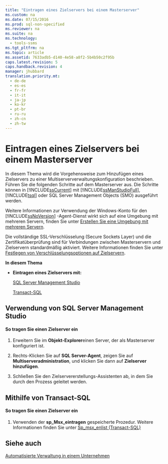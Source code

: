 ```yaml
---
title: "Eintragen eines Zielservers bei einem Masterserver"
ms.custom: na
ms.date: 07/15/2016
ms.prod: sql-non-specified
ms.reviewer: na
ms.suite: na
ms.technology: 
  - tools-ssms
ms.tgt_pltfrm: na
ms.topic: article
ms.assetid: 7633adb5-d140-4e58-a8f2-5b4b50c2f95b
caps.latest.revision: 5
caps.handback.revision: 4
manager: jhubbard
translation.priority.mt: 
  - de-de
  - es-es
  - fr-fr
  - it-it
  - ja-jp
  - ko-kr
  - pt-br
  - ru-ru
  - zh-cn
  - zh-tw
---
```

# Eintragen eines Zielservers bei einem Masterserver
In diesem Thema wird die Vorgehensweise zum Hinzufügen eines Zielservers zu einer Multiserververwaltungskonfiguration beschrieben. Führen Sie die folgenden Schritte auf dem Masterserver aus. Die Schritte können in [!INCLUDE[ssCurrent](../content/includes/ssCurrent_md.md)] mit [!INCLUDE[ssManStudioFull](../content/includes/ssManStudioFull_md.md)], [!INCLUDE[tsql](../content/includes/tsql_md.md)] oder SQL Server Management Objects (SMO) ausgeführt werden.  
  
Weitere Informationen zur Verwendung der Windows-Konto für den [!INCLUDE[ssNoVersion](../content/includes/ssNoVersion_md.md)] -Agent-Dienst wirkt sich auf eine Umgebung mit mehreren Servern, finden Sie unter [Erstellen Sie eine Umgebung mit mehreren Servern](../content/Create-a-Multiserver-Environment.md).  
  
Die vollständige SSL-Verschlüsselung (Secure Sockets Layer) und die Zertifikatüberprüfung sind für Verbindungen zwischen Masterservern und Zielservern standardmäßig aktiviert. Weitere Informationen finden Sie unter [Festlegen von Verschlüsselungsoptionen auf Zielservern](../content/Set-Encryption-Options-on-Target-Servers.md).  
  
**In diesem Thema**  
  
-   **Eintragen eines Zielservers mit:**  
  
    [SQL Server Management Studio](#SSMSProcedure)  
  
    [Transact-SQL](#TsqlProcedure)  
  
## <a name="SSMSProcedure"></a>Verwendung von SQL Server Management Studio  
  
#### So tragen Sie einen Zielserver ein  
  
1.  Erweitern Sie im **Objekt-Explorer**einen Server, der als Masterserver konfiguriert ist.  
  
2.  Rechts\-Klicken Sie auf **SQL Server-Agent**, zeigen Sie auf **Multiserveradministration**, und klicken Sie dann auf **Zielserver hinzufügen**.  
  
3.  Schließen Sie den Zielservererstellungs-Assistenten ab, in dem Sie durch den Prozess geleitet werden.  
  
## <a name="TsqlProcedure"></a>Mithilfe von Transact\-SQL  
  
#### So tragen Sie einen Zielserver ein  
  
1.  Verwenden der **sp\_Msx\_eintragen** gespeicherte Prozedur.  Weitere Informationen finden Sie unter [Sp_msx_enlist (Transact-SQL)](assetId:///ceb3b2bc-0cc4-48d8-9bdc-6a809556e35f)  
  
## Siehe auch  
[Automatisierte Verwaltung in einem Unternehmen](../content/Automated-Administration-Across-an-Enterprise.md)  
  
